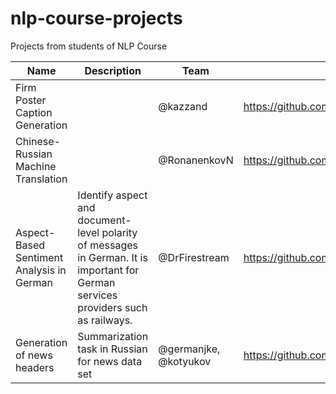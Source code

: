 # nlp-course-projects
Projects from students of NLP Course

|Name|Description|Team|Repository|
|----|-----------|----|----------|
|Firm Poster Caption Generation||@kazzand|https://github.com/kazzand/huaweiproject |
|Chinese-Russian Machine Translation||@RonanenkovN|https://github.com/RomanenkovN/HuaweiNLP |
|Aspect-Based Sentiment Analysis in German|Identify aspect and document-level polarity of messages in German. It is important for German services providers such as railways.|@DrFirestream|https://github.com/DrFirestream/NLP |
|Generation of news headers|Summarization task in Russian for news data set|@germanjke, @kotyukov|https://github.com/kotyukov/huaweiNLP |
